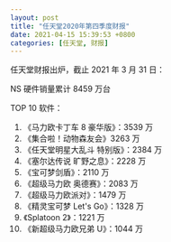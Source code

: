 ```yaml
---
layout: post
title: "任天堂2020年第四季度财报"
date: 2021-04-15 15:39:53 +0800
categories: [任天堂, 财报]
---
```


任天堂财报出炉，截止 2021 年 3 月 31 日：

NS 硬件销量累计 8459 万台

TOP 10 软件：

1. 《马力欧卡丁车 8 豪华版》：3539 万
2. 《集合啦！动物森友会》3263 万
3. 《任天堂明星大乱斗 特别版》：2384 万
4. 《塞尔达传说 旷野之息》：2228 万
5. 《宝可梦剑盾》：2110 万
6. 《超级马力欧 奥德赛》：2083 万
7. 《超级马力欧派对》：1479 万
8. 《精灵宝可梦 Let's Go》：1328 万
9. 《Splatoon 2》：1221 万
10. 《新超级马力欧兄弟 U》：1044 万
